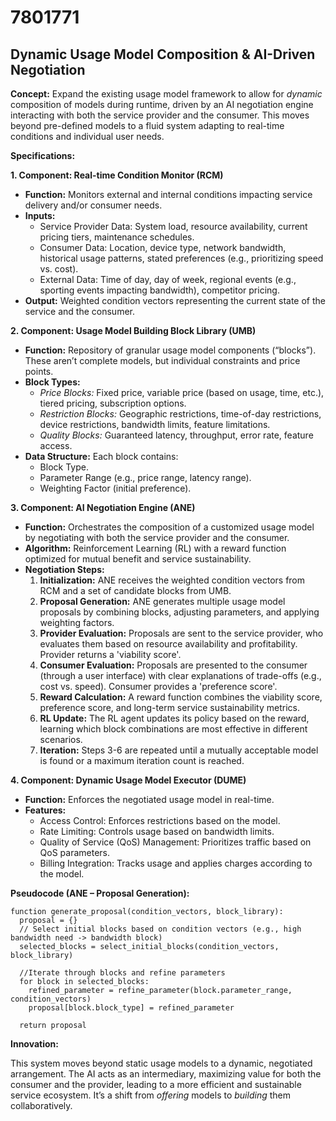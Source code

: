 # 7801771

## Dynamic Usage Model Composition & AI-Driven Negotiation

**Concept:** Expand the existing usage model framework to allow for *dynamic* composition of models during runtime, driven by an AI negotiation engine interacting with both the service provider and the consumer. This moves beyond pre-defined models to a fluid system adapting to real-time conditions and individual user needs.

**Specifications:**

**1. Component: Real-time Condition Monitor (RCM)**

*   **Function:** Monitors external and internal conditions impacting service delivery and/or consumer needs.
*   **Inputs:**
    *   Service Provider Data: System load, resource availability, current pricing tiers, maintenance schedules.
    *   Consumer Data: Location, device type, network bandwidth, historical usage patterns, stated preferences (e.g., prioritizing speed vs. cost).
    *   External Data: Time of day, day of week, regional events (e.g., sporting events impacting bandwidth), competitor pricing.
*   **Output:** Weighted condition vectors representing the current state of the service and the consumer.

**2. Component: Usage Model Building Block Library (UMB)**

*   **Function:** Repository of granular usage model components (“blocks”). These aren’t complete models, but individual constraints and price points.
*   **Block Types:**
    *   *Price Blocks:*  Fixed price, variable price (based on usage, time, etc.), tiered pricing, subscription options.
    *   *Restriction Blocks:* Geographic restrictions, time-of-day restrictions, device restrictions, bandwidth limits, feature limitations.
    *   *Quality Blocks:*  Guaranteed latency, throughput, error rate, feature access.
*   **Data Structure:** Each block contains:
    *   Block Type.
    *   Parameter Range (e.g., price range, latency range).
    *   Weighting Factor (initial preference).

**3. Component: AI Negotiation Engine (ANE)**

*   **Function:**  Orchestrates the composition of a customized usage model by negotiating with both the service provider and the consumer.
*   **Algorithm:**  Reinforcement Learning (RL) with a reward function optimized for mutual benefit and service sustainability.
*   **Negotiation Steps:**
    1.  **Initialization:**  ANE receives the weighted condition vectors from RCM and a set of candidate blocks from UMB.
    2.  **Proposal Generation:** ANE generates multiple usage model proposals by combining blocks, adjusting parameters, and applying weighting factors.
    3.  **Provider Evaluation:** Proposals are sent to the service provider, who evaluates them based on resource availability and profitability. Provider returns a 'viability score'.
    4.  **Consumer Evaluation:** Proposals are presented to the consumer (through a user interface) with clear explanations of trade-offs (e.g., cost vs. speed). Consumer provides a 'preference score'.
    5.  **Reward Calculation:** A reward function combines the viability score, preference score, and long-term service sustainability metrics.
    6.  **RL Update:** The RL agent updates its policy based on the reward, learning which block combinations are most effective in different scenarios.
    7.  **Iteration:** Steps 3-6 are repeated until a mutually acceptable model is found or a maximum iteration count is reached.

**4. Component: Dynamic Usage Model Executor (DUME)**

*   **Function:** Enforces the negotiated usage model in real-time.
*   **Features:**
    *   Access Control: Enforces restrictions based on the model.
    *   Rate Limiting: Controls usage based on bandwidth limits.
    *   Quality of Service (QoS) Management: Prioritizes traffic based on QoS parameters.
    *   Billing Integration: Tracks usage and applies charges according to the model.

**Pseudocode (ANE – Proposal Generation):**

```
function generate_proposal(condition_vectors, block_library):
  proposal = {}
  // Select initial blocks based on condition vectors (e.g., high bandwidth need -> bandwidth block)
  selected_blocks = select_initial_blocks(condition_vectors, block_library)

  //Iterate through blocks and refine parameters
  for block in selected_blocks:
    refined_parameter = refine_parameter(block.parameter_range, condition_vectors)
    proposal[block.block_type] = refined_parameter

  return proposal
```

**Innovation:**

This system moves beyond static usage models to a dynamic, negotiated arrangement. The AI acts as an intermediary, maximizing value for both the consumer and the provider, leading to a more efficient and sustainable service ecosystem. It’s a shift from *offering* models to *building* them collaboratively.